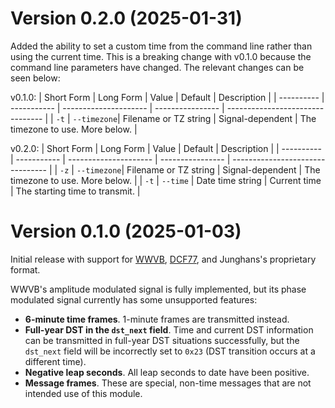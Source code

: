 # Version 0.2.0 (2025-01-31)

Added the ability to set a custom time from the command line rather than using the current time.
This is a breaking change with v0.1.0 because the command line parameters have changed. The relevant
changes can be seen below:

v0.1.0:
| Short Form | Long Form   | Value                 | Default          | Description                      |
| ---------- | ----------- | --------------------- | ---------------- | -------------------------------- |
| `-t`       | `--timezone`| Filename or TZ string | Signal-dependent | The timezone to use. More below. |

v0.2.0:
| Short Form | Long Form   | Value                 | Default          | Description                      |
| ---------- | ----------- | --------------------- | ---------------- | -------------------------------- |
| `-z`       | `--timezone`| Filename or TZ string | Signal-dependent | The timezone to use. More below. |
| `-t`       | `--time`    | Date time string      | Current time     | The starting time to transmit.   |

# Version 0.1.0 (2025-01-03)

Initial release with support for [WWVB], [DCF77], and Junghans's proprietary format.

WWVB's amplitude modulated signal is fully implemented, but its phase modulated signal currently
has some unsupported features:
- **6-minute time frames**. 1-minute frames are transmitted instead.
- **Full-year DST in the `dst_next` field**. Time and current DST information can be transmitted in
  full-year DST situations successfully, but the `dst_next` field will be incorrectly set to `0x23`
  (DST transition occurs at a different time).
- **Negative leap seconds**. All leap seconds to date have been positive.
- **Message frames**. These are special, non-time messages that are not intended use of this
  module.

[WWVB]: https://en.wikipedia.org/wiki/WWVB
[DCF77]: https://en.wikipedia.org/wiki/DCF77
